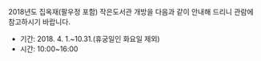 2018년도 집옥재(팔우정 포함) 작은도서관 개방을 다음과 같이 안내해 드리니 관람에 참고하시기 바랍니다.
- 기간: 2018. 4. 1.~10.31.(휴궁일인 화요일 제외)
- 시간: 10:00~16:00